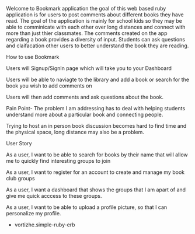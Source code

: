 Welcome to Bookmark application the goal of this web based ruby application is for users to post comments about different books they have read. 
The goal of the application is mainly for school kids so they may be able to comminicate with each other over long distances and connect with more than just thier classmates. The comments created on the app regarding a book provides a diversity of input. Students can ask questions and claifacation other users to better understand the book they are reading. 


How to use Bookmark 

Users will Signup/SignIn page which will take you to your Dashboard 

Users will be able to naviagte to the library and add a book or search for the book you wish to add comments on

Users will then add comments and ask questions about the book. 





Pain Point- The problem I am addressing has to deal with helping students understand more about a particular book and connecting people. 

Trying to host an in person book discussion becomes hard to find time and the physical space, long distance may also be a problem. 

User Story 

As a user, I want to be able to search for books by their name that will allow me to quickly find interesting groups to join

As a user, I want to register for an account to create and manage my book club groups

As a user, I want a dashboard that shows the groups that I am apart of and give me quick acccess to these groups.

As a user, I want to be able to upload a profile picture, so that I can personalize my profile.















- vortizhe.simple-ruby-erb
